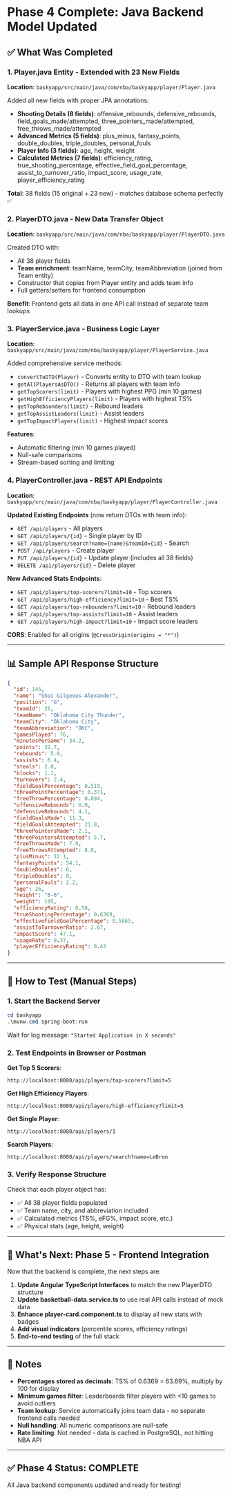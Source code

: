 # Phase 4 Complete: Java Backend Model Updated

## ✅ What Was Completed

### 1. **Player.java Entity - Extended with 23 New Fields**

**Location**: `baskyapp/src/main/java/com/nba/baskyapp/player/Player.java`

Added all new fields with proper JPA annotations:

- **Shooting Details (8 fields)**: offensive_rebounds, defensive_rebounds, field_goals_made/attempted, three_pointers_made/attempted, free_throws_made/attempted
- **Advanced Metrics (5 fields)**: plus_minus, fantasy_points, double_doubles, triple_doubles, personal_fouls
- **Player Info (3 fields)**: age, height, weight
- **Calculated Metrics (7 fields)**: efficiency_rating, true_shooting_percentage, effective_field_goal_percentage, assist_to_turnover_ratio, impact_score, usage_rate, player_efficiency_rating

**Total**: 38 fields (15 original + 23 new) - matches database schema perfectly ✅

### 2. **PlayerDTO.java - New Data Transfer Object**

**Location**: `baskyapp/src/main/java/com/nba/baskyapp/player/PlayerDTO.java`

Created DTO with:

- All 38 player fields
- **Team enrichment**: teamName, teamCity, teamAbbreviation (joined from Team entity)
- Constructor that copies from Player entity and adds team info
- Full getters/setters for frontend consumption

**Benefit**: Frontend gets all data in one API call instead of separate team lookups

### 3. **PlayerService.java - Business Logic Layer**

**Location**: `baskyapp/src/main/java/com/nba/baskyapp/player/PlayerService.java`

Added comprehensive service methods:

- `convertToDTO(Player)` - Converts entity to DTO with team lookup
- `getAllPlayersAsDTO()` - Returns all players with team info
- `getTopScorers(limit)` - Players with highest PPG (min 10 games)
- `getHighEfficiencyPlayers(limit)` - Players with highest TS%
- `getTopRebounders(limit)` - Rebound leaders
- `getTopAssistLeaders(limit)` - Assist leaders
- `getTopImpactPlayers(limit)` - Highest impact scores

**Features**:

- Automatic filtering (min 10 games played)
- Null-safe comparisons
- Stream-based sorting and limiting

### 4. **PlayerController.java - REST API Endpoints**

**Location**: `baskyapp/src/main/java/com/nba/baskyapp/player/PlayerController.java`

**Updated Existing Endpoints** (now return DTOs with team info):

- `GET /api/players` - All players
- `GET /api/players/{id}` - Single player by ID
- `GET /api/players/search?name={name}&teamId={id}` - Search
- `POST /api/players` - Create player
- `PUT /api/players/{id}` - Update player (includes all 38 fields)
- `DELETE /api/players/{id}` - Delete player

**New Advanced Stats Endpoints**:

- `GET /api/players/top-scorers?limit=10` - Top scorers
- `GET /api/players/high-efficiency?limit=10` - Best TS%
- `GET /api/players/top-rebounders?limit=10` - Rebound leaders
- `GET /api/players/top-assists?limit=10` - Assist leaders
- `GET /api/players/high-impact?limit=10` - Impact score leaders

**CORS**: Enabled for all origins (`@CrossOrigin(origins = "*")`)

---

## 📊 Sample API Response Structure

```json
{
  "id": 145,
  "name": "Shai Gilgeous-Alexander",
  "position": "G",
  "teamId": 25,
  "teamName": "Oklahoma City Thunder",
  "teamCity": "Oklahoma City",
  "teamAbbreviation": "OKC",
  "gamesPlayed": 76,
  "minutesPerGame": 34.2,
  "points": 32.7,
  "rebounds": 5.0,
  "assists": 6.4,
  "steals": 2.0,
  "blocks": 1.1,
  "turnovers": 2.4,
  "fieldGoalPercentage": 0.519,
  "threePointPercentage": 0.371,
  "freeThrowPercentage": 0.894,
  "offensiveRebounds": 0.9,
  "defensiveRebounds": 4.1,
  "fieldGoalsMade": 11.3,
  "fieldGoalsAttempted": 21.8,
  "threePointersMade": 2.1,
  "threePointersAttempted": 5.7,
  "freeThrowsMade": 7.9,
  "freeThrowsAttempted": 8.8,
  "plusMinus": 12.1,
  "fantasyPoints": 54.1,
  "doubleDoubles": 6,
  "tripleDoubles": 0,
  "personalFouls": 2.2,
  "age": 26,
  "height": "6-6",
  "weight": 195,
  "efficiencyRating": 0.58,
  "trueShootingPercentage": 0.6369,
  "effectiveFieldGoalPercentage": 0.5665,
  "assistToTurnoverRatio": 2.67,
  "impactScore": 47.1,
  "usageRate": 0.37,
  "playerEfficiencyRating": 0.43
}
```

---

## 🧪 How to Test (Manual Steps)

### 1. Start the Backend Server

```powershell
cd baskyapp
.\mvnw.cmd spring-boot:run
```

Wait for log message: `"Started Application in X seconds"`

### 2. Test Endpoints in Browser or Postman

**Get Top 5 Scorers**:

```
http://localhost:8080/api/players/top-scorers?limit=5
```

**Get High Efficiency Players**:

```
http://localhost:8080/api/players/high-efficiency?limit=5
```

**Get Single Player**:

```
http://localhost:8080/api/players/1
```

**Search Players**:

```
http://localhost:8080/api/players/search?name=LeBron
```

### 3. Verify Response Structure

Check that each player object has:

- ✅ All 38 player fields populated
- ✅ Team name, city, and abbreviation included
- ✅ Calculated metrics (TS%, eFG%, impact score, etc.)
- ✅ Physical stats (age, height, weight)

---

## 🎯 What's Next: Phase 5 - Frontend Integration

Now that the backend is complete, the next steps are:

1. **Update Angular TypeScript Interfaces** to match the new PlayerDTO structure
2. **Update basketball-data.service.ts** to use real API calls instead of mock data
3. **Enhance player-card.component.ts** to display all new stats with badges
4. **Add visual indicators** (percentile scores, efficiency ratings)
5. **End-to-end testing** of the full stack

---

## 📝 Notes

- **Percentages stored as decimals**: TS% of 0.6369 = 63.69%, multiply by 100 for display
- **Minimum games filter**: Leaderboards filter players with <10 games to avoid outliers
- **Team lookup**: Service automatically joins team data - no separate frontend calls needed
- **Null handling**: All numeric comparisons are null-safe
- **Rate limiting**: Not needed - data is cached in PostgreSQL, not hitting NBA API

---

## ✅ Phase 4 Status: COMPLETE

All Java backend components updated and ready for testing!

